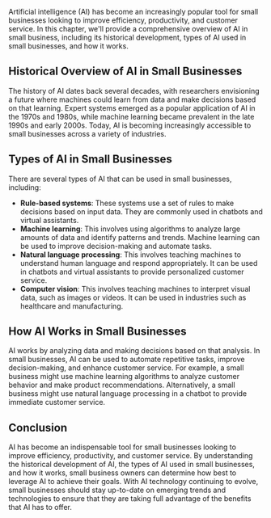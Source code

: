

Artificial intelligence (AI) has become an increasingly popular tool for small businesses looking to improve efficiency, productivity, and customer service. In this chapter, we'll provide a comprehensive overview of AI in small business, including its historical development, types of AI used in small businesses, and how it works.

Historical Overview of AI in Small Businesses
---------------------------------------------

The history of AI dates back several decades, with researchers envisioning a future where machines could learn from data and make decisions based on that learning. Expert systems emerged as a popular application of AI in the 1970s and 1980s, while machine learning became prevalent in the late 1990s and early 2000s. Today, AI is becoming increasingly accessible to small businesses across a variety of industries.

Types of AI in Small Businesses
-------------------------------

There are several types of AI that can be used in small businesses, including:

* **Rule-based systems**: These systems use a set of rules to make decisions based on input data. They are commonly used in chatbots and virtual assistants.
* **Machine learning**: This involves using algorithms to analyze large amounts of data and identify patterns and trends. Machine learning can be used to improve decision-making and automate tasks.
* **Natural language processing**: This involves teaching machines to understand human language and respond appropriately. It can be used in chatbots and virtual assistants to provide personalized customer service.
* **Computer vision**: This involves teaching machines to interpret visual data, such as images or videos. It can be used in industries such as healthcare and manufacturing.

How AI Works in Small Businesses
--------------------------------

AI works by analyzing data and making decisions based on that analysis. In small businesses, AI can be used to automate repetitive tasks, improve decision-making, and enhance customer service. For example, a small business might use machine learning algorithms to analyze customer behavior and make product recommendations. Alternatively, a small business might use natural language processing in a chatbot to provide immediate customer service.

Conclusion
----------

AI has become an indispensable tool for small businesses looking to improve efficiency, productivity, and customer service. By understanding the historical development of AI, the types of AI used in small businesses, and how it works, small business owners can determine how best to leverage AI to achieve their goals. With AI technology continuing to evolve, small businesses should stay up-to-date on emerging trends and technologies to ensure that they are taking full advantage of the benefits that AI has to offer.
